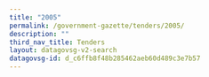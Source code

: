 ```yaml
---
title: "2005"
permalink: /government-gazette/tenders/2005/
description: ""
third_nav_title: Tenders
layout: datagovsg-v2-search
datagovsg-id: d_c6ffb8f48b285462aeb60d489c3e7b57
---
```

